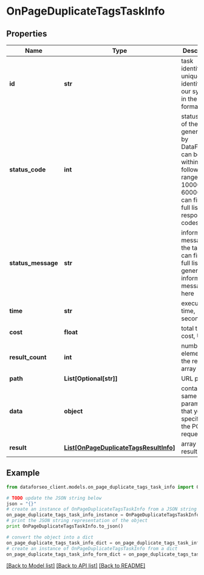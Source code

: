# OnPageDuplicateTagsTaskInfo


## Properties

Name | Type | Description | Notes
------------ | ------------- | ------------- | -------------
**id** | **str** | task identifier unique task identifier in our system in the UUID format | [optional] 
**status_code** | **int** | status code of the task generated by DataForSEO, can be within the following range: 10000-60000 you can find the full list of the response codes here | [optional] 
**status_message** | **str** | informational message of the task you can find the full list of general informational messages here | [optional] 
**time** | **str** | execution time, seconds | [optional] 
**cost** | **float** | total tasks cost, USD | [optional] 
**result_count** | **int** | number of elements in the result array | [optional] 
**path** | **List[Optional[str]]** | URL path | [optional] 
**data** | **object** | contains the same parameters that you specified in the POST request | [optional] 
**result** | [**List[OnPageDuplicateTagsResultInfo]**](OnPageDuplicateTagsResultInfo.md) | array of results | [optional] 

## Example

```python
from dataforseo_client.models.on_page_duplicate_tags_task_info import OnPageDuplicateTagsTaskInfo

# TODO update the JSON string below
json = "{}"
# create an instance of OnPageDuplicateTagsTaskInfo from a JSON string
on_page_duplicate_tags_task_info_instance = OnPageDuplicateTagsTaskInfo.from_json(json)
# print the JSON string representation of the object
print OnPageDuplicateTagsTaskInfo.to_json()

# convert the object into a dict
on_page_duplicate_tags_task_info_dict = on_page_duplicate_tags_task_info_instance.to_dict()
# create an instance of OnPageDuplicateTagsTaskInfo from a dict
on_page_duplicate_tags_task_info_form_dict = on_page_duplicate_tags_task_info.from_dict(on_page_duplicate_tags_task_info_dict)
```
[[Back to Model list]](../README.md#documentation-for-models) [[Back to API list]](../README.md#documentation-for-api-endpoints) [[Back to README]](../README.md)


